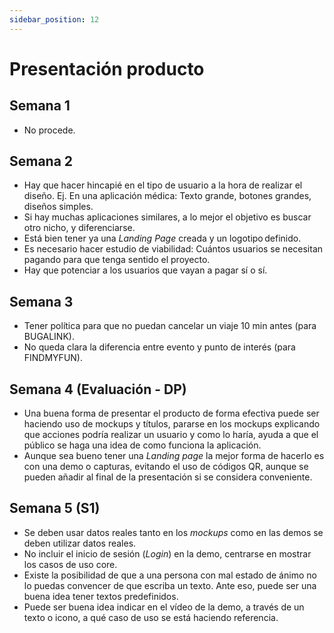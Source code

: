 ```yaml
---
sidebar_position: 12
---
```


# Presentación producto

## Semana 1

- No procede.

## Semana 2

- Hay que hacer hincapié en el tipo de usuario a la hora de realizar el diseño. Ej. En una aplicación médica: Texto grande, botones grandes, diseños simples.
- Si hay muchas aplicaciones similares, a lo mejor el objetivo es buscar otro nicho, y diferenciarse.
- Está bien tener ya una *Landing Page* creada y un logotipo definido. 
- Es necesario hacer estudio de viabilidad: Cuántos usuarios se necesitan pagando para que tenga sentido el proyecto.
- Hay que potenciar a los usuarios que vayan a pagar sí o sí.

## Semana 3

- Tener política para que no puedan cancelar un viaje 10 min antes (para BUGALINK).
- No queda clara la diferencia entre evento y punto de interés (para FINDMYFUN).

## Semana 4 (Evaluación - DP)

- Una buena forma de presentar el producto de forma efectiva puede ser haciendo uso de mockups y títulos, pararse en los mockups explicando que acciones podría realizar un usuario y como lo haría, ayuda a que el público se haga una idea de como funciona la aplicación.
- Aunque sea bueno tener una *Landing page* la mejor forma de hacerlo es con una demo o capturas, evitando el uso de códigos QR, aunque se pueden añadir al final de la presentación si se considera conveniente.

## Semana 5 (S1)

- Se deben usar datos reales tanto en los *mockups* como en las demos se deben utilizar datos reales.
- No incluir el inicio de sesión (*Login*) en la demo, centrarse en mostrar los casos de uso core.
- Existe la posibilidad de que a una persona con mal estado de ánimo no lo puedas convencer de que escriba un texto. Ante eso, puede ser una buena idea tener textos predefinidos.
- Puede ser buena idea indicar en el vídeo de la demo, a través de un texto o icono, a qué caso de uso se está haciendo referencia.